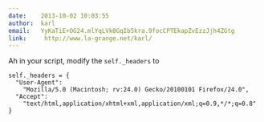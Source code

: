 ```yaml
---
date:    2013-10-02 10:03:55
author:  karl
email:   YyKaTiE+OG24.mlYqLVk0GqIb5kra.9focCPTEkapZvEzzJjh4ZGtg
link:     http://www.la-grange.net/karl/
---
```


Ah in your script, modify the `self._headers` to

    self._headers = {
      "User-Agent":
        "Mozilla/5.0 (Macintosh; rv:24.0) Gecko/20100101 Firefox/24.0",
      "Accept":
        "text/html,application/xhtml+xml,application/xml;q=0.9,*/*;q=0.8"
    }
